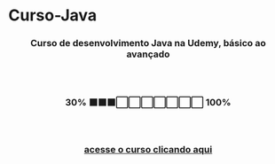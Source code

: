 # Curso-Java 
<h3 align="center">Curso de desenvolvimento Java na Udemy, básico ao avançado<h3><br>
<h3 align="center">30% ⬛⬛⬛⬜⬜⬜⬜⬜⬜⬜ 100%<h3><br> 
<p align="center"><a  href="https://www.udemy.com/course/fundamentos-de-programacao-com-java/" align="center">acesse o curso clicando aqui</a></p>
